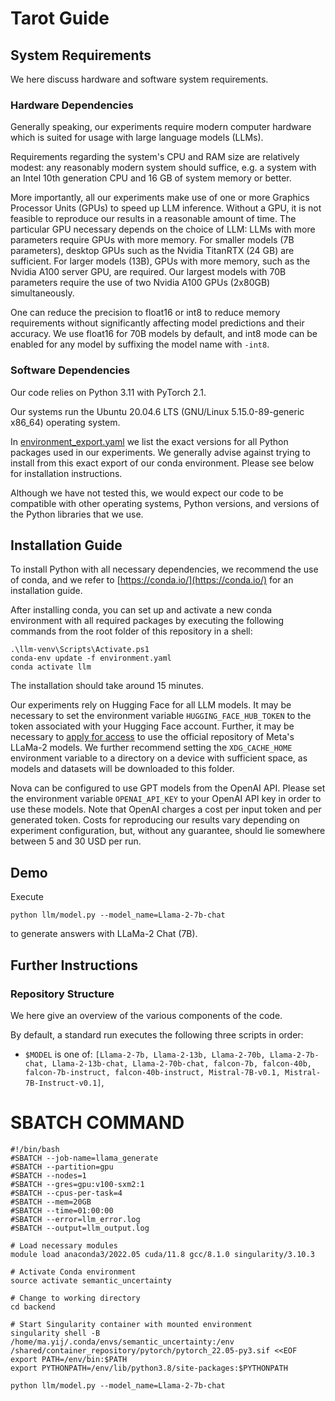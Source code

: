 # Tarot Guide

## System Requirements

We here discuss hardware and software system requirements.

### Hardware Dependencies

Generally speaking, our experiments require modern computer hardware which is suited for usage with large language models (LLMs).

Requirements regarding the system's CPU and RAM size are relatively modest: any reasonably modern system should suffice, e.g. a system with an Intel 10th generation CPU and 16 GB of system memory or better.

More importantly, all our experiments make use of one or more Graphics Processor Units (GPUs) to speed up LLM inference.
Without a GPU, it is not feasible to reproduce our results in a reasonable amount of time.
The particular GPU necessary depends on the choice of LLM: LLMs with more parameters require GPUs with more memory.
For smaller models (7B parameters), desktop GPUs such as the Nvidia TitanRTX (24 GB) are sufficient.
For larger models (13B), GPUs with more memory, such as the Nvidia A100 server GPU, are required.
Our largest models with 70B parameters require the use of two Nvidia A100 GPUs (2x80GB) simultaneously.

One can reduce the precision to float16 or int8 to reduce memory requirements without significantly affecting model predictions and their accuracy.
We use float16 for 70B models by default, and int8 mode can be enabled for any model by suffixing the model name with `-int8`.


### Software Dependencies

Our code relies on Python 3.11 with PyTorch 2.1.

Our systems run the Ubuntu 20.04.6 LTS (GNU/Linux 5.15.0-89-generic x86_64) operating system.

In [environment_export.yaml](environment_export.yaml) we list the exact versions for all Python packages used in our experiments.
We generally advise against trying to install from this exact export of our conda environment.
Please see below for installation instructions.

Although we have not tested this, we would expect our code to be compatible with other operating systems, Python versions, and versions of the Python libraries that we use.


## Installation Guide


To install Python with all necessary dependencies, we recommend the use of conda, and we refer to [https://conda.io/](https://conda.io/) for an installation guide.


After installing conda, you can set up and activate a new conda environment with all required packages by executing the following commands from the root folder of this repository in a shell:


```
.\llm-venv\Scripts\Activate.ps1
conda-env update -f environment.yaml
conda activate llm
```

The installation should take around 15 minutes.

Our experiments rely on Hugging Face for all LLM models.
It may be necessary to set the environment variable `HUGGING_FACE_HUB_TOKEN` to the token associated with your Hugging Face account.
Further, it may be necessary to [apply for access](https://huggingface.co/meta-llama) to use the official repository of Meta's LLaMa-2 models.
We further recommend setting the `XDG_CACHE_HOME` environment variable to a directory on a device with sufficient space, as models and datasets will be downloaded to this folder.


Nova can be configured to use GPT models from the OpenAI API.
Please set the environment variable `OPENAI_API_KEY` to your OpenAI API key in order to use these models.
Note that OpenAI charges a cost per input token and per generated token.
Costs for reproducing our results vary depending on experiment configuration, but, without any guarantee, should lie somewhere between 5 and 30 USD per run.

## Demo

Execute

```
python llm/model.py --model_name=Llama-2-7b-chat
```

to generate answers with LLaMa-2 Chat (7B).

## Further Instructions


### Repository Structure

We here give an overview of the various components of the code.

By default, a standard run executes the following three scripts in order:

* `$MODEL` is one of: `[Llama-2-7b, Llama-2-13b, Llama-2-70b, Llama-2-7b-chat, Llama-2-13b-chat, Llama-2-70b-chat, falcon-7b, falcon-40b, falcon-7b-instruct, falcon-40b-instruct, Mistral-7B-v0.1, Mistral-7B-Instruct-v0.1]`,

# SBATCH COMMAND
```
#!/bin/bash
#SBATCH --job-name=llama_generate
#SBATCH --partition=gpu
#SBATCH --nodes=1
#SBATCH --gres=gpu:v100-sxm2:1
#SBATCH --cpus-per-task=4
#SBATCH --mem=20GB
#SBATCH --time=01:00:00
#SBATCH --error=llm_error.log
#SBATCH --output=llm_output.log

# Load necessary modules
module load anaconda3/2022.05 cuda/11.8 gcc/8.1.0 singularity/3.10.3

# Activate Conda environment
source activate semantic_uncertainty

# Change to working directory
cd backend

# Start Singularity container with mounted environment
singularity shell -B /home/ma.yij/.conda/envs/semantic_uncertainty:/env /shared/container_repository/pytorch/pytorch_22.05-py3.sif <<EOF
export PATH=/env/bin:$PATH
export PYTHONPATH=/env/lib/python3.8/site-packages:$PYTHONPATH

python llm/model.py --model_name=Llama-2-7b-chat
```
